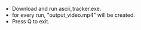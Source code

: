 - Download and run ascii_tracker.exe.
- for every run, "output_video.mp4" will be created.
- Press Q to exit.
